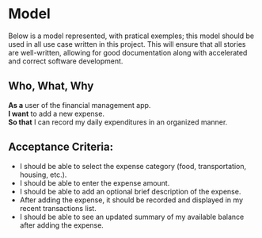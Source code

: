 # Model
 Below is a model represented, with pratical exemples; this model should be used in all use case written in this project. This will ensure that all stories are well-written, 
 allowing for good documentation along with accelerated and correct software development.

## Who, What, Why
**As a** user of the financial management app.  
**I want** to add a new expense.  
**So that** I can record my daily expenditures in an organized manner.  

## Acceptance Criteria:

- I should be able to select the expense category (food, transportation, housing, etc.).
- I should be able to enter the expense amount.
- I should be able to add an optional brief description of the expense.
- After adding the expense, it should be recorded and displayed in my recent transactions list.
- I should be able to see an updated summary of my available balance after adding the expense.


